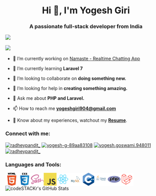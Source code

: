 <h1 align="center">Hi 👋, I'm Yogesh Giri</h1>
<h3 align="center">A passionate full-stack developer from India</h3>

<p align="left"><a href="https://yogeshgiri904.github.io/sro_live" target="blank"><img src="https://img.shields.io/website?down_message=online&style=for-the-badge&up_color=orangered&up_message=Shri%20Ram%20Org.&url=https%3A%2F%2Fyogeshgiri904.github.io%2Fsro_live%2F"></a></p>
<p align="left"> <a href="https://github.com/yogeshgiri904/" target="blank"><img src="https://img.shields.io/website?label=yogeshgiri904.com&style=for-the-badge&url=https://github.com/yogeshgiri904" /></a> </p>

- 🔭 I’m currently working on [Namaste - Realtime Chatting App](http://srohackers.epizy.com/)

- 🌱 I’m currently learning **Laravel 7**

- 👯 I’m looking to collaborate on **doing something new.**

- 🤝 I’m looking for help in **creating something amazing.**

- 💬 Ask me about **PHP and Laravel.**

- 📫 How to reach me **yogeshgiri904@gmail.com**

- 📄 Know about my experiences, watchout my [**Resume**](https://drive.google.com/file/d/1nMDfR5xjB9w-cfG7ntsIry6E3fpwd4uO/view).

<h3 align="left">Connect with me:</h3>
<p align="left">
<a href="https://twitter.com/radheypandit_" target="blank"><img align="center" src="https://cdn.jsdelivr.net/npm/simple-icons@3.0.1/icons/twitter.svg" alt="radheypandit_" height="30" width="40" /></a>
<a href="https://linkedin.com/in/yogesh-g-89aa83108" target="blank"><img align="center" src="https://cdn.jsdelivr.net/npm/simple-icons@3.0.1/icons/linkedin.svg" alt="yogesh-g-89aa83108" height="30" width="40" /></a>
<a href="https://fb.com/yogesh.goswami.948011" target="blank"><img align="center" src="https://cdn.jsdelivr.net/npm/simple-icons@3.0.1/icons/facebook.svg" alt="yogesh.goswami.948011" height="30" width="40" /></a>
<a href="https://instagram.com/radheypandit_" target="blank"><img align="center" src="https://cdn.jsdelivr.net/npm/simple-icons@3.0.1/icons/instagram.svg" alt="radheypandit_" height="30" width="40" /></a>
</p>

<h3 align="left">Languages and Tools:</h3>
<p align="left">
    
<img align="left" alt="HTML5" width="40px" src="https://raw.githubusercontent.com/github/explore/80688e429a7d4ef2fca1e82350fe8e3517d3494d/topics/html/html.png">
<img align="left" alt="CSS3" width="40px" src="https://raw.githubusercontent.com/github/explore/80688e429a7d4ef2fca1e82350fe8e3517d3494d/topics/css/css.png">
<img align="left" alt="Sass" width="40px" src="https://raw.githubusercontent.com/github/explore/80688e429a7d4ef2fca1e82350fe8e3517d3494d/topics/sass/sass.png">
<img align="left" alt="JS" width="40px" src="https://raw.githubusercontent.com/github/explore/80688e429a7d4ef2fca1e82350fe8e3517d3494d/topics/javascript/javascript.png">
<img align="left" alt="React" width="40px" src="https://raw.githubusercontent.com/github/explore/80688e429a7d4ef2fca1e82350fe8e3517d3494d/topics/react/react.png">
<img align="left" alt="MySQL" width="40px" src="https://raw.githubusercontent.com/github/explore/80688e429a7d4ef2fca1e82350fe8e3517d3494d/topics/mysql/mysql.png">
<img align="left" alt="C++" width="40px" src="https://raw.githubusercontent.com/github/explore/80688e429a7d4ef2fca1e82350fe8e3517d3494d/topics/cpp/cpp.png">
<img align="left" alt="Java" width="40px" src="https://raw.githubusercontent.com/github/explore/80688e429a7d4ef2fca1e82350fe8e3517d3494d/topics/java/java.png">
<img align="left" alt="PHP" width="40px" src="https://raw.githubusercontent.com/github/explore/80688e429a7d4ef2fca1e82350fe8e3517d3494d/topics/php/php.png">
<img align="left" alt="Laravel" width="40px" src="https://raw.githubusercontent.com/github/explore/80688e429a7d4ef2fca1e82350fe8e3517d3494d/topics/laravel/laravel.png">

</p>
<br>
<br>
<img align="left" alt="codeSTACKr's GitHub Stats" src="https://github-readme-stats.codestackr.vercel.app/api?username=yogeshgiri904&show_icons=true&hide_border=true" />
